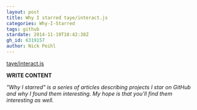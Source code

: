 ```yaml
---
layout: post
title: Why I starred taye/interact.js
categories: Why-I-Starred
tags: github
stardate: 2014-11-19T18:42:38Z
gh_id: 6319157
author: Nick Peihl
---
```


[taye/interact.js](https://github.com/taye/interact.js)

**WRITE CONTENT**

*"Why I starred" is a series of articles describing projects I star on GitHub and why I found them interesting. My hope is that you'll find them interesting as well.*

